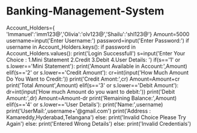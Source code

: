 # Banking-Management-System

Account_Holders={ 'Immanuel':'imm123@','Olivia':'olv123@','Shailu':'shl123@'}
Amount=5000
username=input('Enter Username:')
password=input('Enter Password:')
if username in Account_Holders.keys():
      if password in Account_Holders.values():
            print('Login Successfull')
            s=input('Enter Your Choice : 1.Mini Statement 2.Credit 3.Debit 4.User Details: ')
            if(s=='1' or s.lower=='Mini Statement'):
                  print('Amount Available in Account:',Amount)
            elif(s=='2' or s.lower=='Credit Amount'):
                  cr=int(input('How Much Amount Do You Want to Credit:'))
                  print('Credit Amont:',cr)
                  Amount=Amount+cr
                  print('Total Amount',Amount)
            elif(s=='3' or s.lower=='Debit Amount'):
                  dr=int(input('How much Amount do you want to debit:'))
                  print('Debit Amount:',dr)
                  Amount=Amount-dr
                  print('Remaining Balance:',Amount)
            elif(s=='4' or s.lower=='User Details'):
                  print('Name:',username)
                  print('UserMail:',username+'@gmail.com')
                  print('Address : Kamareddy,Hyderabad,Telangana')
            else:
                  print('Invalid Choice Please Try Again')
      else:
            print('Entered Wrong Details')
else:
      print('Invalid Credentials')
